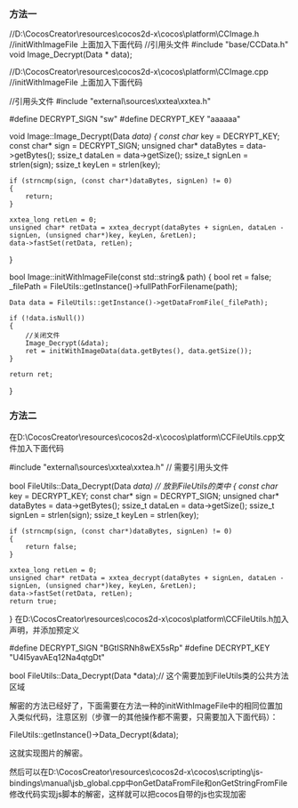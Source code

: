 ### 方法一
        
//D:\CocosCreator\resources\cocos2d-x\cocos\platform\CCImage.h
//initWithImageFile 上面加入下面代码
//引用头文件 
#include "base/CCData.h"
void Image_Decrypt(Data * data);

//D:\CocosCreator\resources\cocos2d-x\cocos\platform\CCImage.cpp
//initWithImageFile 上面加入下面代码

//引用头文件 
#include "external\sources\xxtea\xxtea.h"

#define DECRYPT_SIGN "sw"
#define DECRYPT_KEY "aaaaaa"

void Image::Image_Decrypt(Data *data)
{
	const char* key = DECRYPT_KEY;
	const char* sign = DECRYPT_SIGN;
	unsigned char* dataBytes = data->getBytes();
	ssize_t dataLen = data->getSize();
	ssize_t signLen = strlen(sign);
	ssize_t keyLen = strlen(key);

	if (strncmp(sign, (const char*)dataBytes, signLen) != 0)
	{
		return;
	}

	xxtea_long retLen = 0;
	unsigned char* retData = xxtea_decrypt(dataBytes + signLen, dataLen - signLen, (unsigned char*)key, keyLen, &retLen);
	data->fastSet(retData, retLen);
}

bool Image::initWithImageFile(const std::string& path)
{
    bool ret = false;
    _filePath = FileUtils::getInstance()->fullPathForFilename(path);

    Data data = FileUtils::getInstance()->getDataFromFile(_filePath);

    if (!data.isNull())
    {           
		//关闭文件
		Image_Decrypt(&data);
        ret = initWithImageData(data.getBytes(), data.getSize());
    }

    return ret;
}
    
### 方法二
    
在D:\CocosCreator\resources\cocos2d-x\cocos\platform\CCFileUtils.cpp文件加入下面代码

#include "external\sources\xxtea\xxtea.h" // 需要引用头文件

bool FileUtils::Data_Decrypt(Data *data) // 放到FileUtils的类中
{
	const char* key = DECRYPT_KEY;
	const char* sign = DECRYPT_SIGN;
	unsigned char* dataBytes = data->getBytes();
	ssize_t dataLen = data->getSize();
	ssize_t signLen = strlen(sign);
	ssize_t keyLen = strlen(key);

	if (strncmp(sign, (const char*)dataBytes, signLen) != 0)
	{
		return false;
	}

	xxtea_long retLen = 0;
	unsigned char* retData = xxtea_decrypt(dataBytes + signLen, dataLen - signLen, (unsigned char*)key, keyLen, &retLen);
	data->fastSet(retData, retLen);
	return true;
}
在D:\CocosCreator\resources\cocos2d-x\cocos\platform\CCFileUtils.h加入声明，并添加预定义

#define DECRYPT_SIGN "BGtISRNh8wEX5sRp"
#define DECRYPT_KEY "U4I5yavAEq12Na4qtgDt"


bool FileUtils::Data_Decrypt(Data *data);// 这个需要加到FileUtils类的公共方法区域



解密的方法已经好了，下面需要在方法一种的initWithImageFile中的相同位置加入类似代码，注意区别（步骤一的其他操作都不需要，只需要加入下面代码）：

FileUtils::getInstance()->Data_Decrypt(&data);

这就实现图片的解密。

然后可以在D:\CocosCreator\resources\cocos2d-x\cocos\scripting\js-bindings\manual\jsb_global.cpp中onGetDataFromFile和onGetStringFromFile修改代码实现js脚本的解密，这样就可以把cocos自带的js也实现加密
    